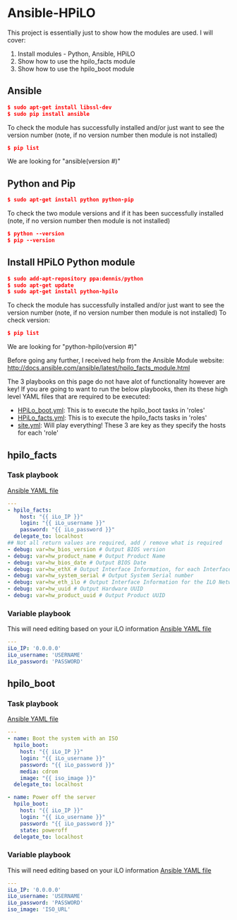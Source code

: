 # Ansible-HPiLO
This project is essentially just to show how the modules are used. I will cover:
1) Install modules - Python, Ansible, HPiLO
2) Show how to use the hpilo_facts module
3) Show how to use the hpilo_boot module

## Ansible
```json
$ sudo apt-get install libssl-dev
$ sudo pip install ansible
```
To check the module has successfully installed and/or just want to see the version number (note, if no version number then module is not installed)
```json
$ pip list
```
We are looking for "ansible(version #)"

## Python and Pip
```json
$ sudo apt-get install python python-pip
```
To check the two module versions and if it has been successfully installed (note, if no version number then module is not installed)
```json
$ python --version
$ pip --version
```

## Install HPiLO Python module
```json
$ sudo add-apt-repository ppa:dennis/python
$ sudo apt-get update
$ sudo apt-get install python-hpilo
```
To check the module has successfully installed and/or just want to see the version number (note, if no version number then module is not installed)
To check version:
```json
$ pip list
```
We are looking for "python-hpilo(version #)"

Before going any further, I received help from the Ansible Module website: http://docs.ansible.com/ansible/latest/hpilo_facts_module.html

The 3 playbooks on this page do not have alot of functionality however are key! If you are going to want to run the below playbooks, then its these high level YAML files that are required to be executed:
- [HPiLo_boot.yml](https://github.com/nucleuspoc/Ansible-HPiLO/blob/master/HPiLo_boot.yml): This is to execute the hpilo_boot tasks in 'roles'
- [HPiLo_facts.yml](https://github.com/nucleuspoc/Ansible-HPiLO/blob/master/HPiLo_facts.yml): This is to execute the hpilo_facts tasks in 'roles'
- [site.yml](https://github.com/nucleuspoc/Ansible-HPiLO/blob/master/site.yml): Will play everything!
These 3 are key as they specify the hosts for each 'role'

## hpilo_facts
### Task playbook
[Ansible YAML file](https://github.com/nucleuspoc/Ansible-HPiLO/blob/master/roles/hpilo_facts/tasks/main.yml)
```yaml
---
- hpilo_facts:
    host: "{{ iLo_IP }}"
    login: "{{ iLo_username }}"
    password: "{{ iLo_password }}"
  delegate_to: localhost
## Not all return values are required, add / remove what is required      
- debug: var=hw_bios_version # Output BIOS version
- debug: var=hw_product_name # Output Product Name
- debug: var=hw_bios_date # Output BIOS Date
- debug: var=hw_ethX # Output Interface Information, for each Interface
- debug: var=hw_system_serial # Output System Serial number
- debug: var=hw_eth_ilo # Output Interface Information for the ILO Network Interface
- debug: var=hw_uuid # Output Hardware UUID
- debug: var=hw_product_uuid # Output Product UUID
```
### Variable playbook
This will need editing based on your iLO information
[Ansible YAML file](https://github.com/nucleuspoc/Ansible-HPiLO/blob/master/roles/hpilo_facts/vars/main.yml)
```yaml
---
iLo_IP: '0.0.0.0'
iLo_username: 'USERNAME'
iLo_password: 'PASSWORD'
```

## hpilo_boot
### Task playbook
[Ansible YAML file](https://github.com/nucleuspoc/Ansible-HPiLO/blob/master/roles/hpilo_boot/tasks/main.yml)
```yaml
---    
- name: Boot the system with an ISO
  hpilo_boot:
    host: "{{ iLo_IP }}"
    login: "{{ iLo_username }}"
    password: "{{ iLo_password }}"
    media: cdrom
    image: "{{ iso_image }}"
  delegate_to: localhost

- name: Power off the server
  hpilo_boot:
    host: "{{ iLo_IP }}"
    login: "{{ iLo_username }}"
    password: "{{ iLo_password }}"
    state: poweroff
  delegate_to: localhost
```
### Variable playbook
This will need editing based on your iLO information
[Ansible YAML file](https://github.com/nucleuspoc/Ansible-HPiLO/blob/master/roles/hpilo_boot/vars/main.yml)
```yaml
---
iLo_IP: '0.0.0.0'
iLo_username: 'USERNAME'
iLo_password: 'PASSWORD'
iso_image: 'ISO_URL'
```
